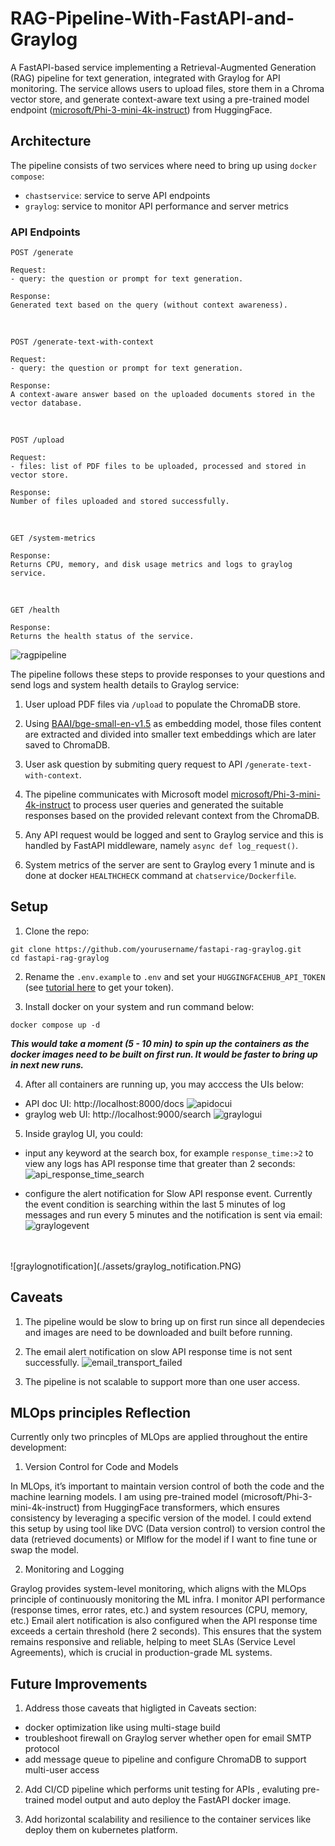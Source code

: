 
# RAG-Pipeline-With-FastAPI-and-Graylog

A FastAPI-based service implementing a Retrieval-Augmented Generation (RAG) pipeline for text generation, integrated with Graylog for API monitoring. The service allows users to upload files, store them in a Chroma vector store, and generate context-aware text using a pre-trained model endpoint ([microsoft/Phi-3-mini-4k-instruct](https://huggingface.co/microsoft/Phi-3-mini-4k-instruct)) from HuggingFace.

## Architecture

The pipeline consists of two services where need to bring up using `docker compose`:
- `chastservice`: service to serve API endpoints
- `graylog`: service to monitor API performance and server metrics


### API Endpoints

```
POST /generate

Request:
- query: the question or prompt for text generation.

Response:
Generated text based on the query (without context awareness).
```
<br />

```
POST /generate-text-with-context

Request:
- query: the question or prompt for text generation.

Response:
A context-aware answer based on the uploaded documents stored in the vector database.
```
<br />


```
POST /upload

Request:
- files: list of PDF files to be uploaded, processed and stored in vector store.

Response:
Number of files uploaded and stored successfully.
```
<br />

```
GET /system-metrics

Response:
Returns CPU, memory, and disk usage metrics and logs to graylog service.
```
<br />

```
GET /health

Response:
Returns the health status of the service.
```

![ragpipeline](assets/rag_pipeline.png)

The pipeline follows these steps to provide responses to your questions and send logs and system health details to Graylog service:

1. User upload PDF files via `/upload` to populate the ChromaDB store.

2. Using [BAAI/bge-small-en-v1.5](https://huggingface.co/BAAI/bge-small-en-v1.5) as embedding model, those files content are extracted and divided into smaller text embeddings which are later saved to ChromaDB.

3. User ask question by submiting query request to API `/generate-text-with-context`.

4. The pipeline communicates with Microsoft model [microsoft/Phi-3-mini-4k-instruct](https://huggingface.co/microsoft/Phi-3-mini-4k-instruct) to process user queries and generated the suitable responses based on the provided relevant context from the ChromaDB.

5. Any API request would be logged and sent to Graylog service and this is handled by FastAPI middleware, namely `async def log_request()`.

6. System metrics of the server are sent to Graylog every 1 minute and is done at docker `HEALTHCHECK` command at `chatservice/Dockerfile`.


## Setup

1. Clone the repo:
```
git clone https://github.com/yourusername/fastapi-rag-graylog.git
cd fastapi-rag-graylog

```

2. Rename the `.env.example` to `.env` and set your `HUGGINGFACEHUB_API_TOKEN` (see [tutorial here](https://huggingface.co/docs/hub/en/security-tokens) to get your token).

3. Install docker on your system and run command below:
```
docker compose up -d
```
***This would take a moment (5 - 10 min) to spin up the containers as the docker images need to be built on first run. It would be faster to bring up in next new runs.***

4. After all containers are running up, you may acccess the UIs below:
- API doc UI: http://localhost:8000/docs
![apidocui](./assets/fastapi_apidoc_web_ui.PNG)
- graylog web UI: http://localhost:9000/search
![graylogui](./assets/graylog_web_ui.PNG)

5. Inside graylog UI, you could:
-  input any keyword at the search box, for example `response_time:>2` to view any logs has API
response time that greater than 2 seconds:
![api_response_time_search](./assets/api_response_time_search.PNG)


- configure the alert notification for Slow API response event. Currently the event condition is searching within the last 5 minutes of log messages and run every 5 minutes and the notification is sent via email:
![graylogevent](./assets/graylog_event.PNG)
<br />
<br />
![graylognotification](./assets/graylog_notification.PNG)


## Caveats
1. The pipeline would be slow to bring up on first run since all dependecies and images are need to be downloaded and built before running.

2. The email alert notification on slow API response time is not sent successfully.
![email_transport_failed](./assets/email_transport_failed.png)

3. The pipeline is not scalable to support more than one user access.


## MLOps principles Reflection
Currently only two princples of MLOps are applied throughout the entire development:

1. Version Control for Code and Models

In MLOps, it’s important to maintain version control of both the code and the machine learning models. I am using pre-trained model (microsoft/Phi-3-mini-4k-instruct) from HuggingFace transformers, which ensures consistency by leveraging a specific version of the model. I could extend this setup by using tool like DVC (Data version control) to version control the data (retrieved documents) or Mlflow for the model if I want to fine tune or swap the model.

2. Monitoring and Logging

Graylog provides system-level monitoring, which aligns with the MLOps principle of continuously monitoring the ML infra. I monitor API performance (response times, error rates, etc.) and system resources (CPU, memory, etc.)
Email alert notification is also configured when the API response time exceeds a certain threshold (here 2 seconds). This ensures that the system remains responsive and reliable, helping to meet SLAs (Service Level Agreements), which is crucial in production-grade ML systems.

## Future Improvements
1. Address those caveats that higligted in Caveats section:
- docker optimization like using multi-stage build
- troubleshoot firewall on Graylog server whether open for email SMTP protocol
- add message queue to pipeline and configure ChromaDB to support multi-user access

2. Add CI/CD pipeline which performs unit testing for APIs , evaluting pre-trained model output and auto deploy the FastAPI docker image.

3. Add horizontal scalability and resilience to the container services like deploy them on kubernetes platform.